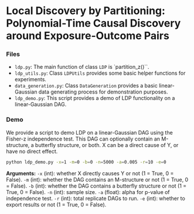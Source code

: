 # Local Discovery by Partitioning: Polynomial-Time Causal Discovery around Exposure-Outcome Pairs

### Files
- `ldp.py`: The main function of class `LDP` is `partition_z()``.
- `ldp_utils.py`: Class `LDPUtils` provides some basic helper functions for experiments.
- `data_generation.py`: Class `DataGeneration` provides a basic linear-Gaussian data generating process for demonstration purposes.
- `ldp_demo.py`: This script provides a demo of LDP functionality on a linear-Gaussian DAG.

### Demo

We provide a script to demo LDP on a linear-Gaussian DAG using the Fisher-z independence test. This DAG can optionally contain an M-structure, a butterfly structure, or both. X can be a direct cause of Y, or have no direct effect.

```bash
python ldp_demo.py -x=1 -m=0 -b=0 -n=5000 -a=0.005 -r=10 -e=0
```

**Arguments:**
`-x` (int): whether X directly causes Y or not (1 = True, 0 = False).
`-m` (int): whether the DAG contains an M-structure or not (1 = True, 0 = False).
`-b` (int): whether the DAG contains a butterfly structure or not (1 = True, 0 = False).
`-n` (int): sample size.
`-a` (float): alpha for p-value of independence test.
`-r` (int): total replicate DAGs to run.
`-e` (int): whether to export results or not (1 = True, 0 = False).
